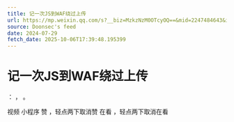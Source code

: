 ```yaml
---
title: 记一次JS到WAF绕过上传
url: https://mp.weixin.qq.com/s?__biz=MzkzNzM0OTcyOQ==&mid=2247484643&idx=1&sn=5a086cb96a85776a2dad5ea4b2db7d55
source: Doonsec's feed
date: 2024-07-29
fetch_date: 2025-10-06T17:39:48.195399
---
```


# 记一次JS到WAF绕过上传

：
，
。

视频
小程序
赞
，轻点两下取消赞
在看
，轻点两下取消在看